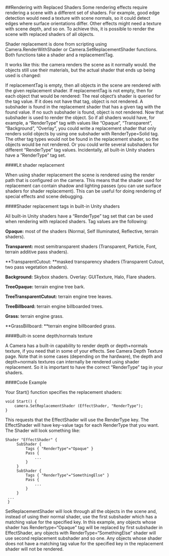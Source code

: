 ##Rendering with Replaced Shaders
Some rendering effects require rendering a scene with a different set of shaders. For example, good edge detection would need a texture with scene normals, so it could detect edges where surface orientations differ. Other effects might need a texture with scene depth, and so on. To achieve this, it is possible to render the scene with replaced shaders of all objects.

Shader replacement is done from scripting using Camera.RenderWithShader or Camera.SetReplacementShader functions. Both functions take a shader and a replacementTag.

It works like this: the camera renders the scene as it normally would. the objects still use their materials, but the actual shader that ends up being used is changed:

If replacementTag is empty, then all objects in the scene are rendered with the given replacement shader.
If replacementTag is not empty, then for each object that would be rendered:
The real object’s shader is queried for the tag value.
If it does not have that tag, object is not rendered.
A subshader is found in the replacement shader that has a given tag with the found value. If no such subshader is found, object is not rendered.
Now that subshader is used to render the object.
So if all shaders would have, for example, a “RenderType” tag with values like “Opaque”, “Transparent”, “Background”, “Overlay”, you could write a replacement shader that only renders solid objects by using one subshader with RenderType=Solid tag. The other tag types would not be found in the replacement shader, so the objects would be not rendered. Or you could write several subshaders for different “RenderType” tag values. Incidentally, all built-in Unity shaders have a “RenderType” tag set.

####Lit shader replacement

When using shader replacement the scene is rendered using the render path that is configured on the camera. This means that the shader used for replacement can contain shadow and lighting passes (you can use surface shaders for shader replacement). This can be useful for doing rendering of special effects and scene debugging.

####Shader replacement tags in built-in Unity shaders

All built-in Unity shaders have a “RenderType” tag set that can be used when rendering with replaced shaders. Tag values are the following:

**Opaque:** most of the shaders (Normal, Self Illuminated, Reflective, terrain shaders).

**Transparent:** most semitransparent shaders (Transparent, Particle, Font, terrain additive pass shaders).

**TransparentCutout: **masked transparency shaders (Transparent Cutout, two pass vegetation shaders).

**Background:** Skybox shaders.
Overlay: GUITexture, Halo, Flare shaders.

**TreeOpaque:** terrain engine tree bark.

**TreeTransparentCutout:** terrain engine tree leaves.

**TreeBillboard:** terrain engine billboarded trees.

**Grass:** terrain engine grass.

**GrassBillboard: **terrain engine billboarded grass.

####Built-in scene depth/normals texture

A Camera has a built-in capability to render depth or depth+normals texture, if you need that in some of your effects. See Camera Depth Texture page. Note that in some cases (depending on the hardware), the depth and depth+normals textures can internally be rendered using shader replacement. So it is important to have the correct “RenderType” tag in your shaders.

####Code Example

Your Start() function specifies the replacement shaders:

```
void Start() {
    camera.SetReplacementShader (EffectShader, "RenderType");
}
```

This requests that the EffectShader will use the RenderType key. The EffectShader will have key-value tags for each RenderType that you want. The Shader will look something like:

```
Shader "EffectShader" {
     SubShader {
         Tags { "RenderType"="Opaque" }
         Pass {
             ...
         }
     }
     SubShader {
         Tags { "RenderType"="SomethingElse" }
         Pass {
             ...
         }
     }
 ...
 }
```
 
SetReplacementShader will look through all the objects in the scene and, instead of using their normal shader, use the first subshader which has a matching value for the specified key. In this example, any objects whose shader has Rendertype=“Opaque” tag will be replaced by first subshader in EffectShader, any objects with RenderType=“SomethingElse” shader will use second replacement subshader and so one. Any objects whose shader does not have a matching tag value for the specified key in the replacement shader will not be rendered.